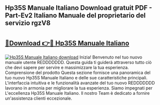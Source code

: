 ## Hp35S Manuale Italiano Download gratuit PDF - Part-Ev2 Italiano Manuale del proprietario del servizio rgzV8

# <h2><a href="http://dfgcvx.blite.top/?on=Hp35S+Manuale+Italiano">🔗Download 👉🔴 Hp35S Manuale Italiano</a></h2>

[![Hp35S Manuale Italiano download](https://i.imgur.com/lujVjoI.png)](http://dfgcvx.blite.top/?on=Hp35S+Manuale+Italiano)
Inizia! Benvenuto nel tuo nuovo manuale utente REDDDDDDD. Questa guida ti guiderà attraverso tutto ciò che devi sapere per servire e massimizzare la tua esperienza. Comprensione del prodotto Questa sezione fornisce una panoramica del tuo nuovo Hp35S Manuale Italiano e delle sue caratteristiche principali. L'interfaccia intuitiva e le funzionalità avanzate del tuo nuovo REDDDDDDD lavorano in armonia per migliorare la tua esperienza. Siamo impegnati per L'eccellenza Hp35S Manuale Italiano. Il nostro Team è dedicato a fornire un'assistenza clienti eccezionale.
